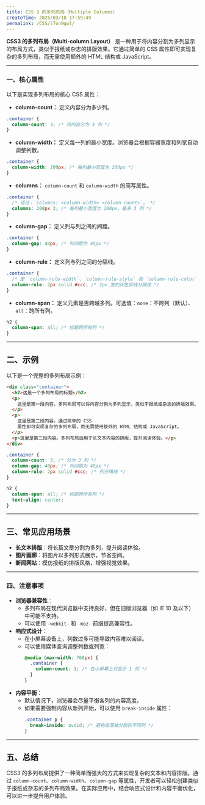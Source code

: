 ```yaml
---
title: CSS 3 的多列布局（Multiple Columns）
createTime: 2025/03/10 17:59:49
permalink: /CSS/l7on9gwl/
---
```


**CSS3 的多列布局（Multi-column Layout）** 是一种用于将内容分割为多列显示的布局方式，类似于报纸或杂志的排版效果。它通过简单的 CSS 属性即可实现复杂的多列布局，而无需使用额外的 HTML 结构或 JavaScript。

---

### 一、核心属性

以下是实现多列布局的核心 CSS 属性：

- **column-count：** 定义内容分为多少列。

```css
.container {
  column-count: 3; /* 将内容分为 3 列 */
}
```

- **column-width：** 定义每一列的最小宽度。浏览器会根据容器宽度和列宽自动调整列数。

```css
.container {
  column-width: 200px; /* 每列最小宽度为 200px */
}
```

- **columns：** `column-count` 和 `column-width` 的简写属性。

```css
.container {
  /* 语法：`columns: <column-width> <column-count>`。 */
  columns: 200px 3; /* 每列最小宽度为 200px，最多 3 列 */
}
```

- **column-gap：** 定义列与列之间的间距。

```css
.container {
  column-gap: 40px; /* 列间距为 40px */
}
```

- **column-rule：** 定义列与列之间的分隔线。

```css
.container {
  /* 是 `column-rule-width`、`column-rule-style` 和 `column-rule-color` 的简写属性。 */
  column-rule: 2px solid #ccc; /* 2px 宽的灰色实线分隔线 */
}
```

- **column-span：** 定义元素是否跨越多列。可选值：`none`：不跨列（默认）、`all`：跨所有列。

```css
h2 {
  column-span: all; /* 标题跨所有列 */
}
```

---

## 二、示例

以下是一个完整的多列布局示例：

```html
<div class="container">
  <h2>这是一个多列布局的标题</h2>
  <p>
    这里是第一段内容。多列布局可以将内容分割为多列显示，类似于报纸或杂志的排版效果。
  </p>
  <p>
    这里是第二段内容。通过简单的 CSS
    属性即可实现复杂的多列布局，而无需使用额外的 HTML 结构或 JavaScript。
  </p>
  <p>这里是第三段内容。多列布局适用于长文本内容的排版，提升阅读体验。</p>
</div>
```

```css
.container {
  column-count: 3; /* 分为 3 列 */
  column-gap: 40px; /* 列间距为 40px */
  column-rule: 2px solid #ccc; /* 列分隔线 */
}

h2 {
  column-span: all; /* 标题跨所有列 */
  text-align: center;
}
```

---

## 三、常见应用场景

- **长文本排版**：将长篇文章分割为多列，提升阅读体验。
- **图片画廊**：将图片以多列形式展示，节省空间。
- **新闻网站**：模仿报纸的排版风格，增强视觉效果。

---

### 四、注意事项

- **浏览器兼容性**：
  - 多列布局在现代浏览器中支持良好，但在旧版浏览器（如 IE 10 及以下）中可能不支持。
  - 可以使用 `-webkit-` 和 `-moz-` 前缀提高兼容性。
- **响应式设计**：
  - 在小屏幕设备上，列数过多可能导致内容难以阅读。
  - 可以使用媒体查询调整列数或列宽：
    ```css
    @media (max-width: 768px) {
      .container {
        column-count: 1; /* 在小屏幕上只显示 1 列 */
      }
    }
    ```
- **内容平衡**：
  - 默认情况下，浏览器会尽量平衡各列的内容高度。
  - 如果需要强制内容从新列开始，可以使用 `break-inside` 属性：
    ```css
    .container p {
      break-inside: avoid; /* 避免段落被分割到不同列 */
    }
    ```

---

## 五、总结

CSS3 的多列布局提供了一种简单而强大的方式来实现复杂的文本和内容排版。通过 `column-count`、`column-width`、`column-gap` 等属性，开发者可以轻松创建类似于报纸或杂志的多列布局效果。在实际应用中，结合响应式设计和内容平衡优化，可以进一步提升用户体验。

